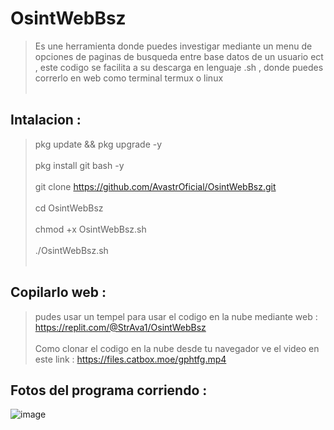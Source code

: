 # OsintWebBsz
> Es une herramienta donde puedes investigar mediante un menu de opciones de paginas de busqueda entre base datos de un usuario ect , este codigo se facilita a su descarga en lenguaje .sh , donde puedes correrlo en web como terminal termux o linux 
<br></br>
## Intalacion :

> pkg update && pkg upgrade -y
 <br></br>
> pkg install git bash -y
 <br></br>
> git clone https://github.com/AvastrOficial/OsintWebBsz.git
<br></br>
> cd OsintWebBsz
 <br></br>
> chmod +x OsintWebBsz.sh
 <br></br>
> ./OsintWebBsz.sh 
<br></br>
## Copilarlo web :
> pudes usar un tempel para usar el codigo en la nube mediante web : https://replit.com/@StrAva1/OsintWebBsz
<br></br>
> Como clonar el codigo en la nube desde tu navegador ve el video en este link : https://files.catbox.moe/gphtfg.mp4
## Fotos del programa corriendo : 
![image](https://github.com/AvastrOficial/DoxWebBsz/assets/91764815/86505fed-7fe3-4362-b43b-af1065dadb30)

